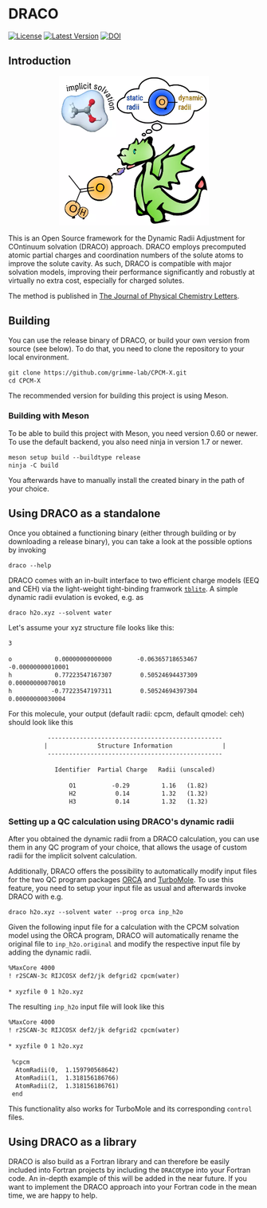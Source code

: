 # DRACO

[![License](https://img.shields.io/github/license/grimme-lab/DRACO)](https://github.com/grimme-lab/DRACO/blob/main/LICENSE)
[![Latest Version](https://img.shields.io/github/v/release/grimme-lab/DRACO)](https://github.com/grimme-lab/DRACO/releases/latest)
[![DOI](https://img.shields.io/badge/DOI-10.1021/acs.jpclett.3c03551-blue)](https://doi.org/10.1021/acs.jpclett.3c03551)

## Introduction

<div align="center">
<img src="./toc.webp" alt="Table of contents graphic for DRACO" width="300">
</div>

This is an Open Source framework for the Dynamic Radii Adjustment for COntinuum solvation (DRACO) approach. 
DRACO employs precomputed atomic partial charges and coordination numbers of the solute atoms to improve the solute cavity.
As such, DRACO is compatible with major solvation models, improving their performance significantly and robustly at virtually no extra cost, especially for charged solutes.

The method is published in [The Journal of Physical Chemistry Letters](https://doi.org/10.1021/acs.jpclett.3c03551).

## Building

You can use the release binary of DRACO, or build your own version from source (see below).
To do that, you need to clone the repository to your local environment.
```
git clone https://github.com/grimme-lab/CPCM-X.git
cd CPCM-X
```
The recommended version for building this project is using Meson.


### Building with Meson
To be able to build this project with Meson, you need version 0.60 or newer.
To use the default backend, you also need ninja in version 1.7 or newer.
```
meson setup build --buildtype release
ninja -C build
```
You afterwards have to manually install the created binary in the path of your choice.

## Using DRACO as a standalone

Once you obtained a functioning binary (either through building or by downloading a release binary), you can take a look at the possible options by invoking
```
draco --help
```
DRACO comes with an in-built interface to two efficient charge models (EEQ and CEH) via the light-weight tight-binding framwork [``tblite``](https://github.com/tblite/tblite).
A simple dynamic radii evulation is evoked, e.g. as
```
draco h2o.xyz --solvent water
```
Let's assume your xyz structure file looks like this:
```
3

o            0.00000000000000       -0.06365718653467       -0.00000000010001
h            0.77223547167307        0.50524694437309        0.00000000070010
h           -0.77223547197311        0.50524694397304        0.00000000030004
```
For this molecule, your output (default radii: cpcm, default qmodel: ceh) should look like this
```
           -------------------------------------------------
          |              Structure Information              |
           -------------------------------------------------

             Identifier  Partial Charge   Radii (unscaled)

                 O1          -0.29         1.16   (1.82)
                 H2           0.14         1.32   (1.32)
                 H3           0.14         1.32   (1.32)

```

### Setting up a QC calculation using DRACO's dynamic radii

After you obtained the dynamic radii from a DRACO calculation, you can use them in any QC program of your choice, that allows the usage of custom radii for the implicit solvent calculation.

Additionally, DRACO offers the possibility to automatically modify input files for the two QC program packages [ORCA](https://orcaforum.kofo.mpg.de/app.php/portal) and [TurboMole](https://www.turbomole.org/). To use this feature, you need to setup your input file as usual and afterwards invoke DRACO with e.g.
```
draco h2o.xyz --solvent water --prog orca inp_h2o
```

Given the following input file for a calculation with the CPCM solvation model using the ORCA program, DRACO will automatically rename the original file to ``inp_h2o.original`` and modify the respective input file by adding the dynamic radii.

```
%MaxCore 4000
! r2SCAN-3c RIJCOSX def2/jk defgrid2 cpcm(water)

* xyzfile 0 1 h2o.xyz
```
The resulting ``inp_h2o`` input file will look like this
```
%MaxCore 4000
! r2SCAN-3c RIJCOSX def2/jk defgrid2 cpcm(water)

* xyzfile 0 1 h2o.xyz

 %cpcm
  AtomRadii(0,  1.159790568642)
  AtomRadii(1,  1.318156186766)
  AtomRadii(2,  1.318156186761)
 end
```

This functionality also works for TurboMole and its corresponding ``control`` files.


## Using DRACO as a library

DRACO is also build as a Fortran library and can therefore be easily included into Fortran projects by including the ``DRACO``type into your Fortran code. An in-depth example of this will be added in the near future. If you want to implement the DRACO approach into your Fortran code in the mean time, we are happy to help.




